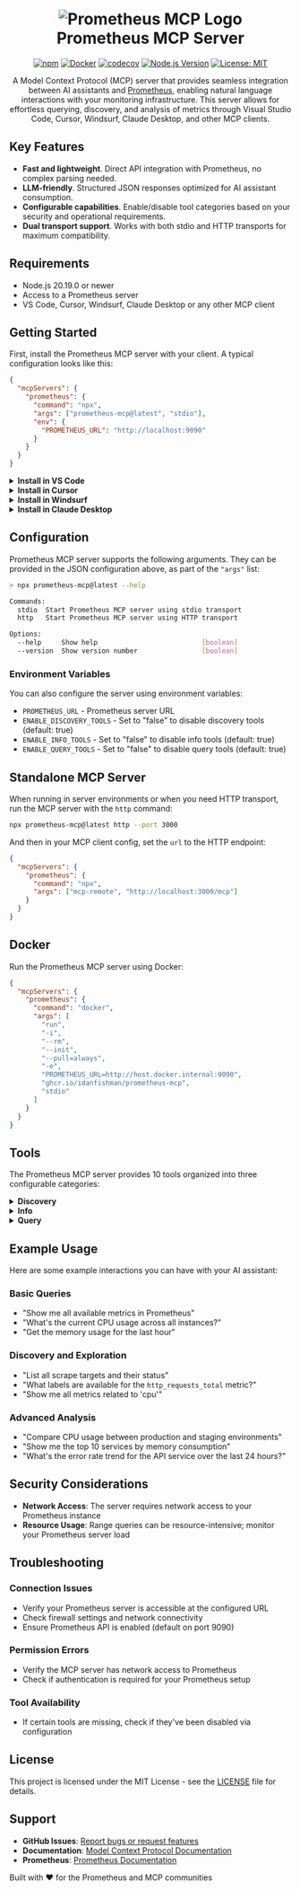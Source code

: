 <h1 align="center" style="border-bottom: none">
  <img src="./assets/icon.png" alt="Prometheus MCP Logo"><br>Prometheus MCP Server
</h1>

<div align="center">

[![npm](https://img.shields.io/npm/v/prometheus-mcp?color=bright-green&logo=npm&logoColor=white&label=npm)](https://www.npmjs.com/package/prometheus-mcp) [![Docker](https://img.shields.io/badge/docker-ghcr.io-brightgreen?logo=docker&logoColor=white)](https://github.com/idanfishman/prometheus-mcp/pkgs/container/prometheus-mcp) [![codecov](https://img.shields.io/codecov/c/github/idanfishman/prometheus-mcp?color=brightgreen&logo=codecov&logoColor=white&label=coverage)](https://codecov.io/gh/idanfishman/prometheus-mcp) [![Node.js Version](https://img.shields.io/badge/node-%3E%3D20.19.0-brightgreen?logo=node.js&logoColor=white)](https://nodejs.org/) [![License: MIT](https://img.shields.io/badge/License-MIT-brightgreen.svg)](https://opensource.org/licenses/MIT)

A Model Context Protocol (MCP) server that provides seamless integration between AI assistants and [Prometheus](https://prometheus.io/), enabling natural language interactions with your monitoring infrastructure. This server allows for effortless querying, discovery, and analysis of metrics through Visual Studio Code, Cursor, Windsurf, Claude Desktop, and other MCP clients.

</div>

## Key Features

- **Fast and lightweight**. Direct API integration with Prometheus, no complex parsing needed.
- **LLM-friendly**. Structured JSON responses optimized for AI assistant consumption.
- **Configurable capabilities**. Enable/disable tool categories based on your security and operational requirements.
- **Dual transport support**. Works with both stdio and HTTP transports for maximum compatibility.

## Requirements

- Node.js 20.19.0 or newer
- Access to a Prometheus server
- VS Code, Cursor, Windsurf, Claude Desktop or any other MCP client

## Getting Started

First, install the Prometheus MCP server with your client. A typical configuration looks like this:

```json
{
  "mcpServers": {
    "prometheus": {
      "command": "npx",
      "args": ["prometheus-mcp@latest", "stdio"],
      "env": {
        "PROMETHEUS_URL": "http://localhost:9090"
      }
    }
  }
}
```

<details><summary><b>Install in VS Code</b></summary>

```bash
# For VS Code
code --add-mcp '{"name":"prometheus","command":"npx","args":["prometheus-mcp@latest","stdio"],"env":{"PROMETHEUS_URL":"http://localhost:9090"}}'

# For VS Code Insiders
code-insiders --add-mcp '{"name":"prometheus","command":"npx","args":["prometheus-mcp@latest","stdio"],"env":{"PROMETHEUS_URL":"http://localhost:9090"}}'
```

After installation, the Prometheus MCP server will be available for use with your GitHub Copilot agent in VS Code.

</details>

<details><summary><b>Install in Cursor</b></summary>

Go to `Cursor Settings` → `MCP` → `Add new MCP Server`. Name to your liking, use `command` type with the command `npx prometheus-mcp`. You can also verify config or add command arguments via clicking `Edit`.

```json
{
  "mcpServers": {
    "prometheus": {
      "command": "npx",
      "args": ["prometheus-mcp@latest", "stdio"],
      "env": {
        "PROMETHEUS_URL": "http://localhost:9090"
      }
    }
  }
}
```

</details>

<details><summary><b>Install in Windsurf</b></summary>

Follow Windsurf MCP documentation. Use the following configuration:

```json
{
  "mcpServers": {
    "prometheus": {
      "command": "npx",
      "args": ["prometheus-mcp@latest", "stdio"],
      "env": {
        "PROMETHEUS_URL": "http://localhost:9090"
      }
    }
  }
}
```

</details>

<details><summary><b>Install in Claude Desktop</b></summary>

Claude Desktop supports two installation methods:

### Option 1: DXT Extension

The easiest way to install is using the pre-built DXT extension:

1. Download the latest `.dxt` file from the [releases page](https://github.com/idanfishman/prometheus-mcp/releases/download/v0.1.0/prometheus-mcp-0.1.0.dxt)
2. Double-click the downloaded file to install automatically
3. Configure your Prometheus URL in the extension settings

### Option 2: Developer Settings

For advanced users or custom configurations, manually configure the MCP server:

1. Open Claude Desktop settings
2. Navigate to the **Developer** section
3. Add the following MCP server configuration:

```json
{
  "mcpServers": {
    "prometheus": {
      "command": "npx",
      "args": ["prometheus-mcp@latest", "stdio"],
      "env": {
        "PROMETHEUS_URL": "http://localhost:9090"
      }
    }
  }
}
```

</details>
  
## Configuration

Prometheus MCP server supports the following arguments. They can be provided in the JSON configuration above, as part of the `"args"` list:

```bash
> npx prometheus-mcp@latest --help

Commands:
  stdio  Start Prometheus MCP server using stdio transport
  http   Start Prometheus MCP server using HTTP transport

Options:
  --help     Show help                          [boolean]
  --version  Show version number                [boolean]
```

### Environment Variables

You can also configure the server using environment variables:

- `PROMETHEUS_URL` - Prometheus server URL
- `ENABLE_DISCOVERY_TOOLS` - Set to "false" to disable discovery tools (default: true)
- `ENABLE_INFO_TOOLS` - Set to "false" to disable info tools (default: true)
- `ENABLE_QUERY_TOOLS` - Set to "false" to disable query tools (default: true)

## Standalone MCP Server

When running in server environments or when you need HTTP transport, run the MCP server with the `http` command:

```bash
npx prometheus-mcp@latest http --port 3000
```

And then in your MCP client config, set the `url` to the HTTP endpoint:

```json
{
  "mcpServers": {
    "prometheus": {
      "command": "npx",
      "args": ["mcp-remote", "http://localhost:3000/mcp"]
    }
  }
}
```

## Docker

Run the Prometheus MCP server using Docker:

```json
{
  "mcpServers": {
    "prometheus": {
      "command": "docker",
      "args": [
        "run",
        "-i",
        "--rm",
        "--init",
        "--pull=always",
        "-e",
        "PROMETHEUS_URL=http://host.docker.internal:9090",
        "ghcr.io/idanfishman/prometheus-mcp",
        "stdio"
      ]
    }
  }
}
```

## Tools

The Prometheus MCP server provides 10 tools organized into three configurable categories:

<details><summary><b>Discovery</b></summary>

Tools for exploring your Prometheus infrastructure:

- **`prometheus_list_metrics`**
  - **Description**: List all available Prometheus metrics
  - **Parameters**: None
  - **Read-only**: **true**

- **`prometheus_metric_metadata`**
  - **Description**: Get metadata for a specific Prometheus metric
  - **Parameters**:
    - `metric` (string): Metric name to get metadata for
  - **Read-only**: **true**

- **`prometheus_list_labels`**
  - **Description**: List all available Prometheus labels
  - **Parameters**: None
  - **Read-only**: **true**

- **`prometheus_label_values`**
  - **Description**: Get all values for a specific Prometheus label
  - **Parameters**:
    - `label` (string): Label name to get values for
  - **Read-only**: **true**

- **`prometheus_list_targets`**
  - **Description**: List all Prometheus scrape targets
  - **Parameters**: None
  - **Read-only**: **true**

- **`prometheus_scrape_pool_targets`**
  - **Description**: Get targets for a specific scrape pool
  - **Parameters**:
    - `scrapePool` (string): Scrape pool name
  - **Read-only**: **true**

</details>

<details><summary><b>Info</b></summary>

Tools for accessing Prometheus server information:

- **`prometheus_runtime_info`**
  - **Description**: Get Prometheus runtime information
  - **Parameters**: None
  - **Read-only**: **true**

- **`prometheus_build_info`**
  - **Description**: Get Prometheus build information
  - **Parameters**: None
  - **Read-only**: **true**

</details>

<details><summary><b>Query</b></summary>

Tools for executing Prometheus queries:

- **`prometheus_query`**
  - **Description**: Execute an instant Prometheus query
  - **Parameters**:
    - `query` (string): Prometheus query expression
    - `time` (string, optional): Time parameter for the query (RFC3339 format)
  - **Read-only**: **true**

- **`prometheus_query_range`**
  - **Description**: Execute a Prometheus range query
  - **Parameters**:
    - `query` (string): Prometheus query expression
    - `start` (string): Start timestamp (RFC3339 or unix timestamp)
    - `end` (string): End timestamp (RFC3339 or unix timestamp)
    - `step` (string): Query resolution step width
  - **Read-only**: **true**

</details>

## Example Usage

Here are some example interactions you can have with your AI assistant:

### Basic Queries

- "Show me all available metrics in Prometheus"
- "What's the current CPU usage across all instances?"
- "Get the memory usage for the last hour"

### Discovery and Exploration

- "List all scrape targets and their status"
- "What labels are available for the `http_requests_total` metric?"
- "Show me all metrics related to 'cpu'"

### Advanced Analysis

- "Compare CPU usage between production and staging environments"
- "Show me the top 10 services by memory consumption"
- "What's the error rate trend for the API service over the last 24 hours?"

## Security Considerations

- **Network Access**: The server requires network access to your Prometheus instance
- **Resource Usage**: Range queries can be resource-intensive; monitor your Prometheus server load

## Troubleshooting

### Connection Issues

- Verify your Prometheus server is accessible at the configured URL
- Check firewall settings and network connectivity
- Ensure Prometheus API is enabled (default on port 9090)

### Permission Errors

- Verify the MCP server has network access to Prometheus
- Check if authentication is required for your Prometheus setup

### Tool Availability

- If certain tools are missing, check if they've been disabled via configuration

## License

This project is licensed under the MIT License - see the [LICENSE](LICENSE) file for details.

## Support

- **GitHub Issues**: [Report bugs or request features](https://github.com/idanfishman/prometheus-mcp/issues)
- **Documentation**: [Model Context Protocol Documentation](https://modelcontextprotocol.io/)
- **Prometheus**: [Prometheus Documentation](https://prometheus.io/docs/)

Built with ❤️ for the Prometheus and MCP communities
